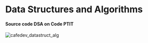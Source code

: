 # Data Structures and Algorithms
#### Source code DSA on Code PTIT
![cafedev_datastruct_alg](https://user-images.githubusercontent.com/105925707/187013376-3447b0d1-5152-4b30-8e2e-70fdd661fd21.jpeg)
